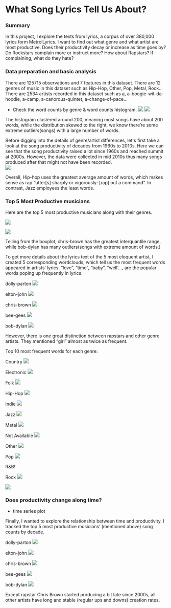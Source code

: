 # What Song Lyrics Tell Us About?

### Summary

In this project, I explore the texts from lyrics, a corpus of over 380,000 lyrics form MetrolLyrics. I want to find out what genre and what artist are most productive. Does their productivity decay or increase as time goes by? Do Rockstars complain more or instruct more? How about Rapstars? If complaining, what do they hate?

### Data preparation and basic analysis

There are 125715 observations and 7 features in this dataset. There are 12 genres of music in this dataset such as Hip-Hop, Other, Pop, Metal, Rock... There are 2534 artists recorded in this dataset such as a, a-boogie-wit-da-hoodie, a-camp, a-canorous-quintet, a-change-of-pace...

+ Check the word counts by genre & word counts histogram.
![](https://github.com/TZstatsADS/fall2019-proj1--wb2326/blob/master/figs/word_count_by_genre.png)
![](https://github.com/TZstatsADS/fall2019-proj1--wb2326/blob/master/figs/output_18_1.png)

The histogram clustered around 200, meaning most songs have about 200 words, while the distribution skewed to the right, we know there’re some extreme outliers(songs) with a large number of words. 

Before digging into the details of genre/artist differences, let's first take a look at the song productivity of decades from 1960s to 2010s. Here we can see that the song productivity raised a lot since 1960s and reached summit at 2000s. However, the data were collected in mid 2010s thus many songs produced after that might not have been recorded.  
![](https://github.com/TZstatsADS/fall2019-proj1--wb2326/blob/master/figs/output_19_0.png)

Overall, Hip-hop uses the greatest average amount of words, which makes sense as rap “utter[s] sharply or vigorously: [rap] out a command”. In contrast, Jazz employees the least words.

### Top 5 Most Productive musicians

Here are the top 5 most productive musicians along with their genres.

![](https://github.com/TZstatsADS/fall2019-proj1--wb2326/blob/master/figs/top5.png)

![](https://github.com/TZstatsADS/fall2019-proj1--wb2326/blob/master/figs/output_22_1.png)

Telling from the boxplot, chris-brown has the greatest interquantile range, while bob-dylan has many outliers(songs with extreme amount of words.)

To get more details about the lyrics text of the 5 most eloquent artist, I created 5 corresponding wordclouds, which tell us the most frequent words appeared in artists’ lyrics: “love”, “time”, “baby”, “well’…, are the popular words poping up frequently in lyrics.

dolly-parton
![](https://github.com/TZstatsADS/fall2019-proj1--wb2326/blob/master/figs/output_30_0.png)

elton-john
![](https://github.com/TZstatsADS/fall2019-proj1--wb2326/blob/master/figs/output_31_0.png)

chris-brown
![](https://github.com/TZstatsADS/fall2019-proj1--wb2326/blob/master/figs/output_32_0.png)

bee-gees
![](https://github.com/TZstatsADS/fall2019-proj1--wb2326/blob/master/figs/output_33_0.png)

bob-dylan
![](https://github.com/TZstatsADS/fall2019-proj1--wb2326/blob/master/figs/output_34_0.png)

However, there is one great distinction between rapstars and other genre artists. They mentioned “girl” almost as twice as frequent.

Top 10 most frequent words for each genre:

Country
![](https://github.com/TZstatsADS/fall2019-proj1--wb2326/blob/master/figs/Country.png)

Electronic
![](https://github.com/TZstatsADS/fall2019-proj1--wb2326/blob/master/figs/Electronic.png)

Folk
![](https://github.com/TZstatsADS/fall2019-proj1--wb2326/blob/master/figs/Folk.png)

Hip-Hop
![](https://github.com/TZstatsADS/fall2019-proj1--wb2326/blob/master/figs/Hip-Hop.png)

Indie
![](https://github.com/TZstatsADS/fall2019-proj1--wb2326/blob/master/figs/Indie.png)

Jazz
![](https://github.com/TZstatsADS/fall2019-proj1--wb2326/blob/master/figs/Jazz.png)

Metal
![](https://github.com/TZstatsADS/fall2019-proj1--wb2326/blob/master/figs/Metal.png)

Not Available
![](https://github.com/TZstatsADS/fall2019-proj1--wb2326/blob/master/figs/Not%20Available.png)

Other
![](https://github.com/TZstatsADS/fall2019-proj1--wb2326/blob/master/figs/Other.png)

Pop
![](https://github.com/TZstatsADS/fall2019-proj1--wb2326/blob/master/figs/Pop.png)

R&B!
[](https://github.com/TZstatsADS/fall2019-proj1--wb2326/blob/master/figs/R%26B.png)

Rock
![](https://github.com/TZstatsADS/fall2019-proj1--wb2326/blob/master/figs/Rock.png)

![](https://github.com/TZstatsADS/fall2019-proj1--wb2326/blob/master/figs/words_ratio.png)

### Does productivity change along time?
+ time series plot

Finally, I wanted to explore the relationship between time and productivity. I tracked the top 5 most productive musicians’ (mentioned above) song counts by decade. 

dolly-parton
![](https://github.com/TZstatsADS/fall2019-proj1--wb2326/blob/master/figs/output_35_1.png)

elton-john
![](https://github.com/TZstatsADS/fall2019-proj1--wb2326/blob/master/figs/output_36_1.png)

chris-brown
![](https://github.com/TZstatsADS/fall2019-proj1--wb2326/blob/master/figs/output_37_1.png)

bee-gees
![](https://github.com/TZstatsADS/fall2019-proj1--wb2326/blob/master/figs/output_38_1.png)

bob-dylan
![](https://github.com/TZstatsADS/fall2019-proj1--wb2326/blob/master/figs/output_39_1.png)

Except rapstar Chris Brown started producing a bit late since 2000s, all other artists have long and stable (regular ups and downs) creation rates.  
